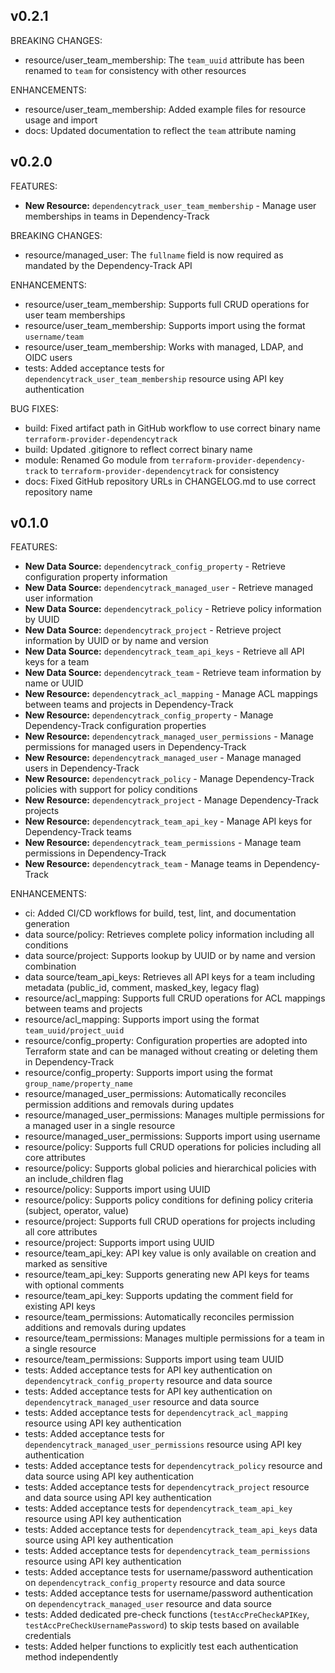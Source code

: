 ## v0.2.1

BREAKING CHANGES:

* resource/user_team_membership: The `team_uuid` attribute has been renamed to `team` for consistency with other resources

ENHANCEMENTS:

* resource/user_team_membership: Added example files for resource usage and import
* docs: Updated documentation to reflect the `team` attribute naming

## v0.2.0

FEATURES:

* **New Resource:** `dependencytrack_user_team_membership` - Manage user memberships in teams in Dependency-Track

BREAKING CHANGES:

* resource/managed_user: The `fullname` field is now required as mandated by the Dependency-Track API

ENHANCEMENTS:

* resource/user_team_membership: Supports full CRUD operations for user team memberships
* resource/user_team_membership: Supports import using the format `username/team`
* resource/user_team_membership: Works with managed, LDAP, and OIDC users
* tests: Added acceptance tests for `dependencytrack_user_team_membership` resource using API key authentication

BUG FIXES:

* build: Fixed artifact path in GitHub workflow to use correct binary name `terraform-provider-dependencytrack`
* build: Updated .gitignore to reflect correct binary name
* module: Renamed Go module from `terraform-provider-dependency-track` to `terraform-provider-dependencytrack` for consistency
* docs: Fixed GitHub repository URLs in CHANGELOG.md to use correct repository name

## v0.1.0

FEATURES:

* **New Data Source:** `dependencytrack_config_property` - Retrieve configuration property information
* **New Data Source:** `dependencytrack_managed_user` - Retrieve managed user information
* **New Data Source:** `dependencytrack_policy` - Retrieve policy information by UUID
* **New Data Source:** `dependencytrack_project` - Retrieve project information by UUID or by name and version
* **New Data Source:** `dependencytrack_team_api_keys` - Retrieve all API keys for a team
* **New Data Source:** `dependencytrack_team` - Retrieve team information by name or UUID
* **New Resource:** `dependencytrack_acl_mapping` - Manage ACL mappings between teams and projects in Dependency-Track
* **New Resource:** `dependencytrack_config_property` - Manage Dependency-Track configuration properties
* **New Resource:** `dependencytrack_managed_user_permissions` - Manage permissions for managed users in Dependency-Track
* **New Resource:** `dependencytrack_managed_user` - Manage managed users in Dependency-Track
* **New Resource:** `dependencytrack_policy` - Manage Dependency-Track policies with support for policy conditions
* **New Resource:** `dependencytrack_project` - Manage Dependency-Track projects
* **New Resource:** `dependencytrack_team_api_key` - Manage API keys for Dependency-Track teams
* **New Resource:** `dependencytrack_team_permissions` - Manage team permissions in Dependency-Track
* **New Resource:** `dependencytrack_team` - Manage teams in Dependency-Track

ENHANCEMENTS:

* ci: Added CI/CD workflows for build, test, lint, and documentation generation
* data source/policy: Retrieves complete policy information including all conditions
* data source/project: Supports lookup by UUID or by name and version combination
* data source/team_api_keys: Retrieves all API keys for a team including metadata (public_id, comment, masked_key, legacy flag)
* resource/acl_mapping: Supports full CRUD operations for ACL mappings between teams and projects
* resource/acl_mapping: Supports import using the format `team_uuid/project_uuid`
* resource/config_property: Configuration properties are adopted into Terraform state and can be managed without creating or deleting them in Dependency-Track
* resource/config_property: Supports import using the format `group_name/property_name`
* resource/managed_user_permissions: Automatically reconciles permission additions and removals during updates
* resource/managed_user_permissions: Manages multiple permissions for a managed user in a single resource
* resource/managed_user_permissions: Supports import using username
* resource/policy: Supports full CRUD operations for policies including all core attributes
* resource/policy: Supports global policies and hierarchical policies with an include_children flag
* resource/policy: Supports import using UUID
* resource/policy: Supports policy conditions for defining policy criteria (subject, operator, value)
* resource/project: Supports full CRUD operations for projects including all core attributes
* resource/project: Supports import using UUID
* resource/team_api_key: API key value is only available on creation and marked as sensitive
* resource/team_api_key: Supports generating new API keys for teams with optional comments
* resource/team_api_key: Supports updating the comment field for existing API keys
* resource/team_permissions: Automatically reconciles permission additions and removals during updates
* resource/team_permissions: Manages multiple permissions for a team in a single resource
* resource/team_permissions: Supports import using team UUID
* tests: Added acceptance tests for API key authentication on `dependencytrack_config_property` resource and data source
* tests: Added acceptance tests for API key authentication on `dependencytrack_managed_user` resource and data source
* tests: Added acceptance tests for `dependencytrack_acl_mapping` resource using API key authentication
* tests: Added acceptance tests for `dependencytrack_managed_user_permissions` resource using API key authentication
* tests: Added acceptance tests for `dependencytrack_policy` resource and data source using API key authentication
* tests: Added acceptance tests for `dependencytrack_project` resource and data source using API key authentication
* tests: Added acceptance tests for `dependencytrack_team_api_key` resource using API key authentication
* tests: Added acceptance tests for `dependencytrack_team_api_keys` data source using API key authentication
* tests: Added acceptance tests for `dependencytrack_team_permissions` resource using API key authentication
* tests: Added acceptance tests for username/password authentication on `dependencytrack_config_property` resource and data source
* tests: Added acceptance tests for username/password authentication on `dependencytrack_managed_user` resource and data source
* tests: Added dedicated pre-check functions (`testAccPreCheckAPIKey`, `testAccPreCheckUsernamePassword`) to skip tests based on available credentials
* tests: Added helper functions to explicitly test each authentication method independently
